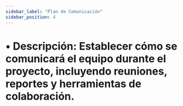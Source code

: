 ```yaml
---
sidebar_label: "Plan de Comunicación"
sidebar_position: 4
---
```


# •	Descripción: Establecer cómo se comunicará el equipo durante el proyecto, incluyendo reuniones, reportes y herramientas de colaboración.
